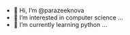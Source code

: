 - 👋 Hi, I’m @parazeeknova
- 👀 I’m interested in computer science ...
- 🌱 I’m currently learning python ...

<!---
parazeeknova/parazeeknova is a ✨ special ✨ repository because its `README.md` (this file) appears on your GitHub profile.
You can click the Preview link to take a look at your changes.
--->
